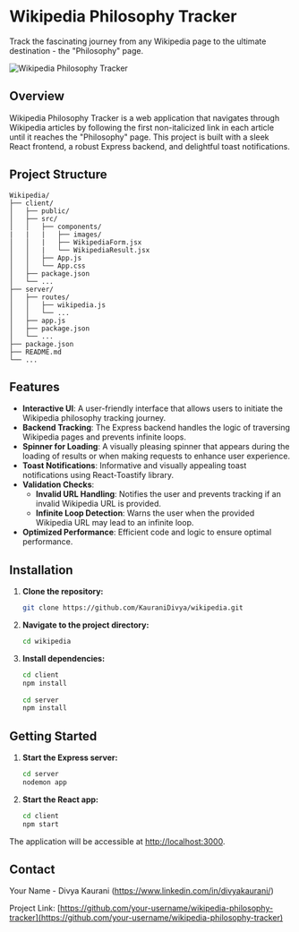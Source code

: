 
# Wikipedia Philosophy Tracker

Track the fascinating journey from any Wikipedia page to the ultimate destination - the "Philosophy" page.

![Wikipedia Philosophy Tracker](https://firebasestorage.googleapis.com/v0/b/studymate-c44e8.appspot.com/o/wikipedia-fall-fundraiser-a-virtual-gathering_processed_5320bc570f2587f299142f06c298de3d697a5912145a454a31c310378291a9c7_background_image.png?alt=media&token=9e12dd93-0083-46fa-b908-6a4d67a93784)

## Overview

Wikipedia Philosophy Tracker is a web application that navigates through Wikipedia articles by following the first non-italicized link in each article until it reaches the "Philosophy" page. This project is built with a sleek React frontend, a robust Express backend, and delightful toast notifications.

## Project Structure

```plaintext
Wikipedia/
├── client/
│   ├── public/
│   ├── src/
│   │   ├── components/
|   |   |   ├── images/
│   │   |   ├── WikipediaForm.jsx
│   │   |   └── WikipediaResult.jsx
│   │   ├── App.js
│   │   └── App.css
│   ├── package.json
│   └── ...
├── server/
│   ├── routes/
│   │   ├── wikipedia.js
│   │   └── ...
│   ├── app.js
│   ├── package.json
│   └── ...
├── package.json
├── README.md
└── ...
```

## Features

- **Interactive UI**: A user-friendly interface that allows users to initiate the Wikipedia philosophy tracking journey.
- **Backend Tracking**: The Express backend handles the logic of traversing Wikipedia pages and prevents infinite loops.
- **Spinner for Loading**: A visually pleasing spinner that appears during the loading of results or when making requests to enhance user experience.
- **Toast Notifications**: Informative and visually appealing toast notifications using React-Toastify library.
- **Validation Checks**:
  - **Invalid URL Handling**: Notifies the user and prevents tracking if an invalid Wikipedia URL is provided.
  - **Infinite Loop Detection**: Warns the user when the provided Wikipedia URL may lead to an infinite loop.
- **Optimized Performance**: Efficient code and logic to ensure optimal performance.

## Installation

1. **Clone the repository:**

   ```bash
   git clone https://github.com/KauraniDivya/wikipedia.git
   ```

2. **Navigate to the project directory:**

   ```bash
   cd wikipedia
   ```

3. **Install dependencies:**

   ```bash
   cd client 
   npm install
  
   cd server 
   npm install
   ```
## Getting Started

1. **Start the Express server:**

   ```bash
   cd server
   nodemon app
   ```

2. **Start the React app:**

   ```bash
   cd client 
   npm start
   ```

The application will be accessible at [http://localhost:3000](http://localhost:3000).


## Contact

Your Name - Divya Kaurani (https://www.linkedin.com/in/divyakaurani/)

Project Link: [https://github.com/your-username/wikipedia-philosophy-tracker](https://github.com/your-username/wikipedia-philosophy-tracker)


